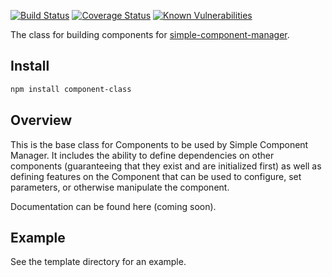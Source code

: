 [![Build Status](https://travis-ci.org/apowers313/component-class.svg?branch=master)](https://travis-ci.org/apowers313/component-class) [![Coverage Status](https://coveralls.io/repos/github/apowers313/component-class/badge.svg)](https://coveralls.io/github/apowers313/component-class) [![Known Vulnerabilities](https://snyk.io/test/github/apowers313/component-class/badge.svg?targetFile=package.json)](https://snyk.io/test/github/apowers313/component-class?targetFile=package.json)

The class for building components for [simple-component-manager](https://github.com/apowers313/simple-component-manager).

## Install

``` bash
npm install component-class
```

## Overview
This is the base class for Components to be used by Simple Component Manager. It includes the ability to define dependencies on other components (guaranteeing that they exist and are initialized first) as well as defining features on the Component that can be used to configure, set parameters, or otherwise manipulate the component.

Documentation can be found here (coming soon).

## Example
See the template directory for an example.